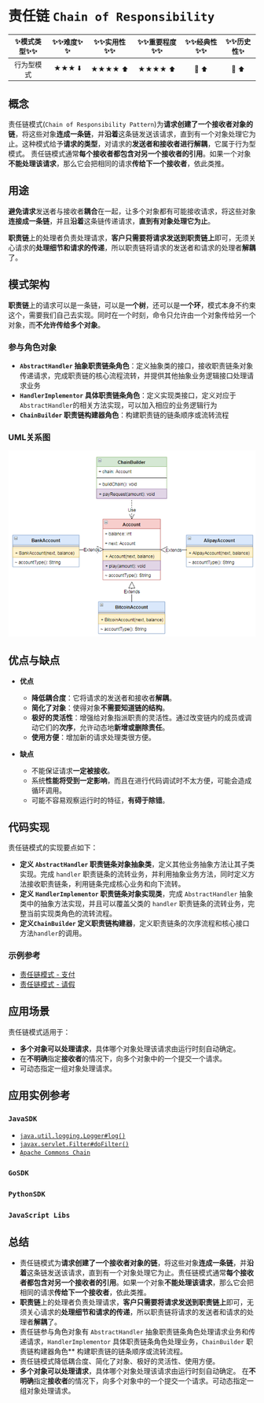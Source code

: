 # 责任链 `Chain of Responsibility`

| :sparkles:模式类型:sparkles::sparkles:|:sparkles::sparkles:难度:sparkles:  :sparkles: | :sparkles::sparkles:实用性:sparkles::sparkles: | :sparkles::sparkles:重要程度:sparkles::sparkles: |  :sparkles::sparkles:经典性:sparkles::sparkles: | :sparkles::sparkles:历史性:sparkles: |
| :----------------------------------------: | :-----------------------------------------------: | :-------------------------------------------------: | :----------------------------------------------------: | :--------------------------------------------------: | :--------------------------------------: |
|                  行为型模式                          |                ★★★ :arrow_down:                 |                  ★★★★ :arrow_up:                   |                    ★★★★ :arrow_up:                    |              :green_heart:  :arrow_up:               |        :green_heart:  :arrow_up:         |

## 概念
责任链模式(`Chain of Responsibility Pattern`)为**请求创建了一个接收者对象的链**，将这些对象**连成一条链**，并**沿着**这条链发送该请求，直到有一个对象处理它为止。这种模式给予**请求的类型**，对请求的**发送者和接收者进行解耦**，它属于行为型模式。
责任链模式通常**每个接收者都包含对另一个接收者的引用**。如果一个对象**不能处理该请求**，那么它会把相同的请求**传给下一个接收者**，依此类推。

## 用途
**避免请求**发送者与接收者**耦合**在一起，让多个对象都有可能接收请求，将这些对象**连接成一条链**，并且**沿着**这条链传递请求，**直到有对象处理它为止**。

**职责链**上的处理者负责处理请求，**客户只需要将请求发送到职责链上**即可，无须关心请求的**处理细节和请求的传递**，所以职责链将请求的发送者和请求的处理者**解耦**了。

## 模式架构
**职责链**上的请求可以是一条链，可以是**一个树**，还可以是**一个环**，模式本身不约束这个，需要我们自己去实现。同时在一个时刻，命令只允许由一个对象传给另一个对象，而**不允许传给多个对象**。

### 参与角色对象
+ **`AbstractHandler` 抽象职责链条角色**：定义抽象类的接口，接收职责链条对象传递请求，完成职责链的核心流程流转，并提供其他抽象业务逻辑接口处理请求业务
+ **`HandlerImplementor` 具体职责链条角色**：定义实现类接口，定义对应于`AbstractHandler`的相关方法实现，可以加入相应的业务逻辑行为
+ **`ChainBuilder` 职责链构建器角色**：构建职责链的链条顺序或流转流程

### UML关系图

![1542506464384](../../../.images/1542506464384.png)

## 优点与缺点
+ **优点**
	- **降低耦合度**：它将请求的发送者和接收者**解耦**。
	- **简化了对象**：使得对象**不需要知道链的结构**。 
	- **极好的灵活性**：增强给对象指派职责的灵活性。通过改变链内的成员或调动它们的**次序**，允许动态地**新增或删除责任**。
	- **使用方便**：增加新的请求处理类很方便。

+ **缺点**
	- 不能保证请求**一定被接收**。 
	- 系统**性能将受到一定影响**，而且在进行代码调试时不太方便，可能会造成循环调用。 
	- 可能不容易观察运行时的特征，**有碍于除错**。

## 代码实现
责任链模式的实现要点如下：
+ **定义 `AbstractHandler` 职责链条对象抽象类**，定义其他业务抽象方法让其子类实现。完成 `handler` 职责链条的流转业务，并利用抽象业务方法，同时定义方法接收职责链条，利用链条完成核心业务和向下流转。
+ **定义 `HandlerImplementor` 职责链条对象实现类**，完成 `AbstractHandler` 抽象类中的抽象方法实现，并且可以覆盖父类的 `handler` 职责链条的流转业务，完整当前实现类角色的流转流程。
+ **定义`ChainBuilder` 定义职责链构建器**，定义职责链条的次序流程和核心接口方法`handler`的调用。

### 示例参考
+ [责任链模式 - 支付](./java/io/github/hooj0/chainofresponsibility/pay)
+ [责任链模式 - 请假](./java/io/github/hooj0/chainofresponsibility/leave)

## 应用场景
责任链模式适用于：
+ **多个对象可以处理请求**，具体哪个对象处理该请求由运行时刻自动确定。 
+ 在**不明确**指定**接收者**的情况下，向多个对象中的一个提交一个请求。
+ 可动态指定一组对象处理请求。

## 应用实例参考

### `JavaSDK` 
+ [`java.util.logging.Logger#log()`](http://docs.oracle.com/javase/8/docs/api/java/util/logging/Logger.html#log%28java.util.logging.Level,%20java.lang.String%29)
+ [`javax.servlet.Filter#doFilter()`](http://docs.oracle.com/javaee/7/api/javax/servlet/Filter.html#doFilter-javax.servlet.ServletRequest-javax.servlet.ServletResponse-javax.servlet.FilterChain-)
+ [`Apache Commons Chain`](https://commons.apache.org/proper/commons-chain/index.html)

### `GoSDK`

### `PythonSDK`

### `JavaScript Libs`

## 总结
+ 责任链模式为**请求创建了一个接收者对象的链**，将这些对象**连成一条链**，并**沿着**这条链发送该请求，直到有一个对象处理它为止。责任链模式通常**每个接收者都包含对另一个接收者的引用**。如果一个对象**不能处理该请求**，那么它会把相同的请求**传给下一个接收者**，依此类推。
+ **职责链**上的处理者负责处理请求，**客户只需要将请求发送到职责链上**即可，无须关心请求的**处理细节和请求的传递**，所以职责链将请求的发送者和请求的处理者**解耦**了。
+ 责任链参与角色对象有 `AbstractHandler` 抽象职责链条角色处理请求业务和传递请求，`HandlerImplementor` 具体职责链条角色处理业务，`ChainBuilder` 职责链构建器角色** 构建职责链的链条顺序或流转流程。
+ 责任链模式降低耦合度、简化了对象、极好的灵活性、使用方便。
+ **多个对象可以处理请求**，具体哪个对象处理该请求由运行时刻自动确定。 在**不明确**指定**接收者**的情况下，向多个对象中的一个提交一个请求。可动态指定一组对象处理请求。


